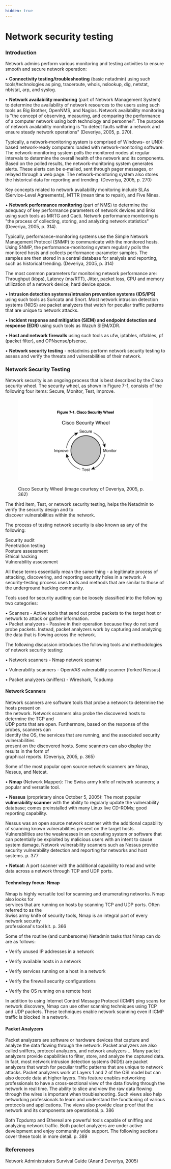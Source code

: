 ```yaml
---
hidden: true
---
```


# Network security testing

### Introduction

Network admins perform various monitoring and testing activities to ensure smooth and secure network operation:

• **Connectivity testing/troubleshooting** (basic netadmin) using such tools/technologies as ping, traceroute, whois, nslookup, dig, netstat, nbtstat, arp, and syslog.

• **Network availability monitoring** (part of Network Management System) to determine the availability of network resources to the users using such tools as Big Brother, OpenNMS, and Nagios. Network availability monitoring is "the concept of observing, measuring, and comparing the performance of a computer network using both technology and personnel". The purpose of network availability monitoring is "to detect faults within a network and ensure steady network operations" (Deveriya, 2005, p. 270).

Typically, a network-monitoring system is comprised of Windows- or UNIX-based network-ready computers loaded with network-monitoring software. The network-monitoring system polls the monitored nodes at regular intervals to determine the overall health of the network and its components. Based on the polled results, the network-monitoring system generates alerts. These alerts can be e-mailed, sent through pager messages, or relayed through a web page. The network-monitoring system also stores the historical data for reporting and trending. (Deveriya, 2005, p. 270)

Key concepts related to network availability monitoring include SLAs (Service-Level Agreements), MTTR (mean time to repair), and Five Nines.

• **Network performance monitoring** (part of NMS) to determine the adequacy of key performance parameters of network devices and links using such tools as MRTG and Cacti. Network performance monitoring is "the process of collecting, storing, and analyzing network statistics" (Deveriya, 2005, p. 314).&#x20;

Typically, performance-monitoring systems use the Simple Network Management Protocol (SNMP) to communicate with the monitored hosts. Using SNMP, the performance-monitoring system regularly polls the monitored hosts and collects performance-parameter samples. The samples are then stored in a central database for analysis and reporting, such as historical trending. (Deveriya, 2005, p. 314)

The most common parameters for monitoring network performance are: Throughput (kbps), Latency (ms/RTT), Jitter, packet loss, CPU and memory utilization of a network device, hard device space.

• **Intrusion detection systems/intrusion prevention systems (IDS/IPS)** using such tools as Suricata and Snort. Most network intrusion detection systems (NIDS) are packet analyzers that watch for peculiar traffic patterns that are unique to network attacks.

• **Incident response and mitigation (SIEM) and endpoint detection and response (EDR)** using such tools as Wazuh SIEM/XDR.

• **Host and network firewalls** using such tools as ufw, iptables, nftables, pf (packet filter), and OPNsense/pfsense.

• **Network security testing** - netadmins perform network security testing to assess and verify the threats and vulnerabilities of their network.&#x20;

### Network Security Testing

Network security is an ongoing process that is best described by the Cisco security wheel. The security wheel, as shown in Figure 7-1, consists of the following four items: Secure, Monitor, Test, Improve.

<figure><img src="../.gitbook/assets/image (15).png" alt=""><figcaption><p>Cisco Security Wheel (image courtesy of Deveriya, 2005, p. 362)</p></figcaption></figure>

The third item, Test, or network security testing, helps the Netadmin to verify the security design and to\
discover vulnerabilities within the network.

The process of testing network security is also known as any of the following:

Security audit\
Penetration testing\
Posture assessment\
Ethical hacking\
Vulnerability assessment

All these terms essentially mean the same thing - a legitimate process of attacking, discovering, and reporting security holes in a network. A security-testing process uses tools and methods that are similar to those of the underground hacking community.

Tools used for security auditing can be loosely classified into the following two categories:

• Scanners - Active tools that send out probe packets to the target host or network to attack or gather information.\
• Packet analyzers - Passive in their operation because they do not send probe packets. Instead, packet analyzers work by capturing and analyzing the data that is flowing across the network.

The following discussion introduces the following tools and methodologies of network security testing:

• Network scanners - Nmap network scanner

• Vulnerability scanners - OpenVAS vulnerability scanner (forked Nessus)

• Packet analyzers (sniffers) - Wireshark, Tcpdump

#### Network Scanners

Network scanners are software tools that probe a network to determine the hosts present on\
the network. Network scanners also probe the discovered hosts to determine the TCP and\
UDP ports that are open. Furthermore, based on the response of the probes, scanners can\
identify the OS, the services that are running, and the associated security vulnerabilities\
present on the discovered hosts. Some scanners can also display the results in the form of\
graphical reports. (Deveriya, 2005, p. 365)

Some of the most popular open source network scanners are Nmap, Nessus, and Netcat.

• **Nmap** (Network Mapper): The Swiss army knife of network scanners; a popular and versatile tool.

• **Nessus** (proprietary since October 5, 2005): The most popular **vulnerability scanner** with the ability to regularly update the vulnerability database; comes preinstalled with many Linux live CD-ROMs; good reporting capability.

Nessus was an open source network scanner with the additional capability of scanning known vulnerabilities present on the target hosts. Vulnerabilities are the weaknesses in an operating system or software that can potentially be exploited by malicious users with an intent to cause system damage. Network vulnerability scanners such as Nessus provide security vulnerability detection and reporting for networks and host systems. p. 377

• **Netcat**: A port scanner with the additional capability to read and write data across a network through TCP and UDP ports.

#### Technology focus: Nmap

Nmap is highly versatile tool for scanning and enumerating networks. Nmap also looks for\
services that are running on hosts by scanning TCP and UDP ports. Often referred to as the\
Swiss army knife of security tools, Nmap is an integral part of every network security\
professional's tool kit. p. 366

Some of the routine (and cumbersome) Netadmin tasks that Nmap can do are as follows:

• Verify unused IP addresses in a network&#x20;

• Verify available hosts in a network&#x20;

• Verify services running on a host in a network&#x20;

• Verify the firewall security configurations&#x20;

• Verify the OS running on a remote host&#x20;

In addition to using Internet Control Message Protocol (ICMP) ping scans for network discovery, Nmap can use other scanning techniques using TCP and UDP packets. These techniques enable network scanning even if ICMP traffic is blocked in a network.

#### Packet Analyzers

Packet analyzers are software or hardware devices that capture and analyze the data flowing through the network. Packet analyzers are also called sniffers, protocol analyzers, and network analyzers … Many packet analyzers provide capabilities to filter, store, and analyze the captured data. In fact, most network intrusion detection systems (NIDS) are packet analyzers that watch for peculiar traffic patterns that are unique to network attacks. Packet analyzers work at Layers 1 and 2 of the OSI model but can also decode data at higher layers. This feature enables networking professionals to have a cross-sectional view of the data flowing through the network in real time. The ability to slice and view the raw data flowing through the wires is important when troubleshooting. Such views also help networking professionals to learn and understand the functioning of various protocols and applications. The views also provide clear proof that the network and its components are operational. p. 386

Both Tcpdump and Ethereal are powerful tools capable of sniffing and analyzing network traffic. Both packet analyzers are under active development and enjoy community wide support. The following sections cover these tools in more detail. p. 389

### References

Network Administrators Survival Guide (Anand Deveriya, 2005)
